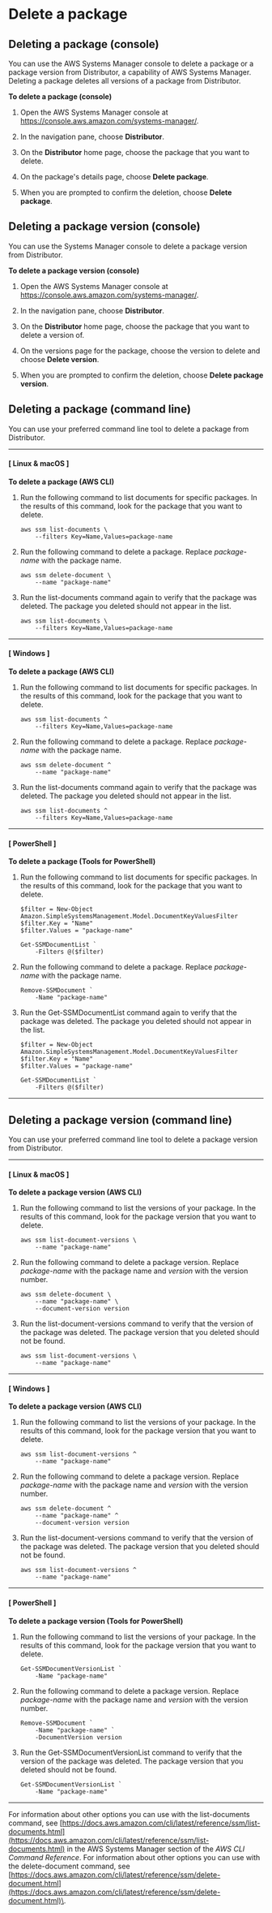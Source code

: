 # Delete a package<a name="distributor-working-with-packages-dpkg"></a>

## Deleting a package \(console\)<a name="distributor-delete-pkg-console"></a>

You can use the AWS Systems Manager console to delete a package or a package version from Distributor, a capability of AWS Systems Manager\. Deleting a package deletes all versions of a package from Distributor\.

**To delete a package \(console\)**

1. Open the AWS Systems Manager console at [https://console\.aws\.amazon\.com/systems\-manager/](https://console.aws.amazon.com/systems-manager/)\.

1. In the navigation pane, choose **Distributor**\.

1. On the **Distributor** home page, choose the package that you want to delete\.

1. On the package's details page, choose **Delete package**\.

1. When you are prompted to confirm the deletion, choose **Delete package**\.

## Deleting a package version \(console\)<a name="distributor-delete-pkg-version-console"></a>

You can use the Systems Manager console to delete a package version from Distributor\.

**To delete a package version \(console\)**

1. Open the AWS Systems Manager console at [https://console\.aws\.amazon\.com/systems\-manager/](https://console.aws.amazon.com/systems-manager/)\.

1. In the navigation pane, choose **Distributor**\.

1. On the **Distributor** home page, choose the package that you want to delete a version of\.

1. On the versions page for the package, choose the version to delete and choose **Delete version**\.

1. When you are prompted to confirm the deletion, choose **Delete package version**\.

## Deleting a package \(command line\)<a name="distributor-delete-pkg-cli"></a>

You can use your preferred command line tool to delete a package from Distributor\.

------
#### [ Linux & macOS ]

**To delete a package \(AWS CLI\)**

1. Run the following command to list documents for specific packages\. In the results of this command, look for the package that you want to delete\.

   ```
   aws ssm list-documents \
       --filters Key=Name,Values=package-name
   ```

1. Run the following command to delete a package\. Replace *package\-name* with the package name\.

   ```
   aws ssm delete-document \
       --name "package-name"
   ```

1. Run the list\-documents command again to verify that the package was deleted\. The package you deleted should not appear in the list\.

   ```
   aws ssm list-documents \
       --filters Key=Name,Values=package-name
   ```

------
#### [ Windows ]

**To delete a package \(AWS CLI\)**

1. Run the following command to list documents for specific packages\. In the results of this command, look for the package that you want to delete\.

   ```
   aws ssm list-documents ^
       --filters Key=Name,Values=package-name
   ```

1. Run the following command to delete a package\. Replace *package\-name* with the package name\.

   ```
   aws ssm delete-document ^
       --name "package-name"
   ```

1. Run the list\-documents command again to verify that the package was deleted\. The package you deleted should not appear in the list\.

   ```
   aws ssm list-documents ^
       --filters Key=Name,Values=package-name
   ```

------
#### [ PowerShell ]

**To delete a package \(Tools for PowerShell\)**

1. Run the following command to list documents for specific packages\. In the results of this command, look for the package that you want to delete\.

   ```
   $filter = New-Object Amazon.SimpleSystemsManagement.Model.DocumentKeyValuesFilter
   $filter.Key = "Name"
   $filter.Values = "package-name"
   
   Get-SSMDocumentList `
       -Filters @($filter)
   ```

1. Run the following command to delete a package\. Replace *package\-name* with the package name\.

   ```
   Remove-SSMDocument `
       -Name "package-name"
   ```

1. Run the Get\-SSMDocumentList command again to verify that the package was deleted\. The package you deleted should not appear in the list\.

   ```
   $filter = New-Object Amazon.SimpleSystemsManagement.Model.DocumentKeyValuesFilter
   $filter.Key = "Name"
   $filter.Values = "package-name"
   
   Get-SSMDocumentList `
       -Filters @($filter)
   ```

------

## Deleting a package version \(command line\)<a name="distributor-delete-pkg-version-cli"></a>

You can use your preferred command line tool to delete a package version from Distributor\.

------
#### [ Linux & macOS ]

**To delete a package version \(AWS CLI\)**

1. Run the following command to list the versions of your package\. In the results of this command, look for the package version that you want to delete\.

   ```
   aws ssm list-document-versions \
       --name "package-name"
   ```

1. Run the following command to delete a package version\. Replace *package\-name* with the package name and *version* with the version number\.

   ```
   aws ssm delete-document \
       --name "package-name" \
       --document-version version
   ```

1. Run the list\-document\-versions command to verify that the version of the package was deleted\. The package version that you deleted should not be found\.

   ```
   aws ssm list-document-versions \
       --name "package-name"
   ```

------
#### [ Windows ]

**To delete a package version \(AWS CLI\)**

1. Run the following command to list the versions of your package\. In the results of this command, look for the package version that you want to delete\.

   ```
   aws ssm list-document-versions ^
       --name "package-name"
   ```

1. Run the following command to delete a package version\. Replace *package\-name* with the package name and *version* with the version number\.

   ```
   aws ssm delete-document ^
       --name "package-name" ^
       --document-version version
   ```

1. Run the list\-document\-versions command to verify that the version of the package was deleted\. The package version that you deleted should not be found\.

   ```
   aws ssm list-document-versions ^
       --name "package-name"
   ```

------
#### [ PowerShell ]

**To delete a package version \(Tools for PowerShell\)**

1. Run the following command to list the versions of your package\. In the results of this command, look for the package version that you want to delete\.

   ```
   Get-SSMDocumentVersionList `
       -Name "package-name"
   ```

1. Run the following command to delete a package version\. Replace *package\-name* with the package name and *version* with the version number\.

   ```
   Remove-SSMDocument `
       -Name "package-name" `
       -DocumentVersion version
   ```

1. Run the Get\-SSMDocumentVersionList command to verify that the version of the package was deleted\. The package version that you deleted should not be found\.

   ```
   Get-SSMDocumentVersionList `
       -Name "package-name"
   ```

------

For information about other options you can use with the list\-documents command, see [https://docs.aws.amazon.com/cli/latest/reference/ssm/list-documents.html](https://docs.aws.amazon.com/cli/latest/reference/ssm/list-documents.html) in the AWS Systems Manager section of the *AWS CLI Command Reference*\. For information about other options you can use with the delete\-document command, see [https://docs.aws.amazon.com/cli/latest/reference/ssm/delete-document.html](https://docs.aws.amazon.com/cli/latest/reference/ssm/delete-document.html)\.